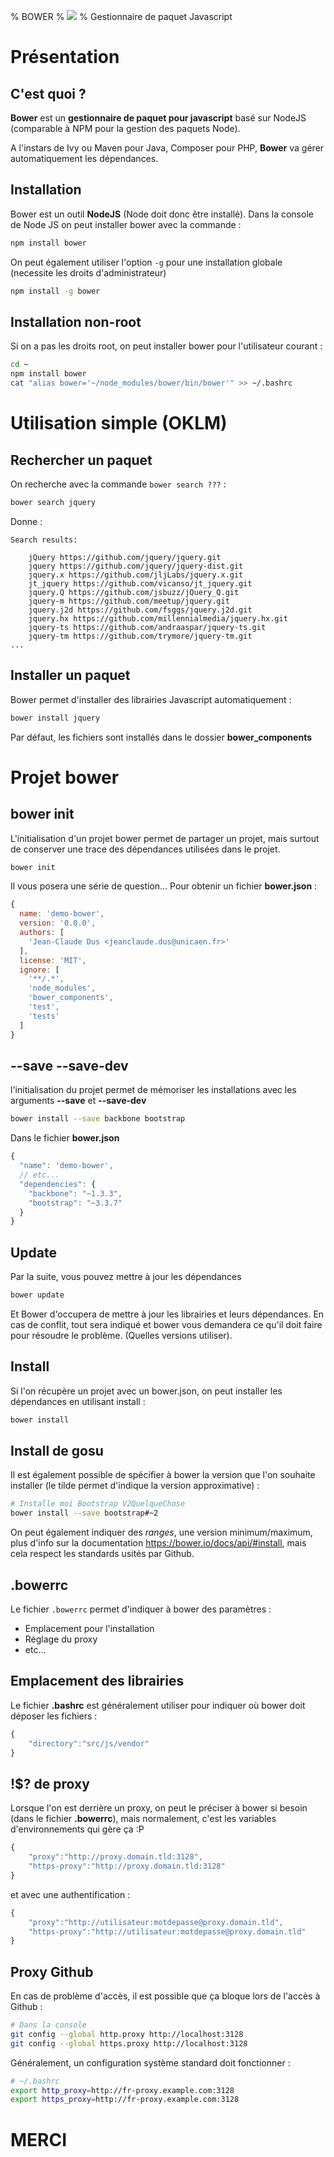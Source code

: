 % BOWER
%  ![](../images/bower-logo.svg)
% Gestionnaire de paquet Javascript

# Présentation

## C'est quoi ?

**Bower** est un **gestionnaire de paquet pour javascript** basé sur NodeJS (comparable à NPM pour la gestion des paquets Node).

A l'instars de Ivy ou Maven pour Java, Composer pour PHP, **Bower** va gérer automatiquement les dépendances.

## Installation

Bower est un outil **NodeJS** (Node doit donc être installé). Dans la console de Node JS on peut installer bower avec la commande :

```bash
npm install bower
```

On peut également utiliser l'option `-g` pour une installation globale (necessite les droits d'administrateur)

```bash
npm install -g bower
```

## Installation non-root

Si on a pas les droits root, on peut installer bower pour l'utilisateur courant :

```bash
cd ~
npm install bower
cat "alias bower='~/node_modules/bower/bin/bower'" >> ~/.bashrc
```

# Utilisation simple (OKLM)

## Rechercher un paquet

On recherche avec la commande `bower search ???` :

```bash
bower search jquery
```

Donne :

```plain
Search results:

    jQuery https://github.com/jquery/jquery.git
    jquery https://github.com/jquery/jquery-dist.git
    jquery.x https://github.com/jljLabs/jquery.x.git
    jt_jquery https://github.com/vicanso/jt_jquery.git
    jquery.Q https://github.com/jsbuzz/jQuery_Q.git
    jquery-m https://github.com/meetup/jquery.git
    jquery.j2d https://github.com/fsggs/jquery.j2d.git
    jquery.hx https://github.com/millennialmedia/jquery.hx.git
    jquery-ts https://github.com/andraaspar/jquery-ts.git
    jquery-tm https://github.com/trymore/jquery-tm.git
...
```


## Installer un paquet

Bower permet d'installer des librairies Javascript automatiquement :

```bash
bower install jquery
```

Par défaut, les fichiers sont installés dans le dossier **bower_components**


# Projet bower

## bower init

L'initialisation d'un projet bower permet de partager un projet, mais surtout de conserver une trace des dépendances utilisées dans le projet.

```bash
bower init
```

Il vous posera une série de question... Pour obtenir un fichier **bower.json** :

```javascript
{
  name: 'demo-bower',
  version: '0.0.0',
  authors: [
    'Jean-Claude Dus <jeanclaude.dus@unicaen.fr>'
  ],
  license: 'MIT',
  ignore: [
    '**/.*',
    'node_modules',
    'bower_components',
    'test',
    'tests'
  ]
}
```

## --save --save-dev

l'initialisation du projet permet de mémoriser les installations avec les arguments **--save** et **--save-dev**

```bash
bower install --save backbone bootstrap
```

Dans le fichier **bower.json**

```javascript
{
  "name": 'demo-bower',
  // etc...
  "dependencies": {
    "backbone": "~1.3.3",
    "bootstrap": "~3.3.7"
  }
}
```

## Update

Par la suite, vous pouvez mettre à jour les dépendances

```bash
bower update
```

Et Bower d'occupera de mettre à jour les librairies et leurs dépendances. En cas de conflit, tout sera indiqué et bower vous demandera ce qu'il doit faire pour résoudre le problème. (Quelles versions utiliser).

## Install

Si l'on récupère un projet avec un bower.json, on peut installer les dépendances en utilisant install :

```bash
bower install
```

## Install de gosu

Il est également possible de spécifier à bower la version que l'on souhaite installer (le tilde permet d'indique la version approximative) :

```bash
# Installe moi Bootstrap V2QuelqueChose
bower install --save bootstrap#~2
```

On peut également indiquer des *ranges*, une version minimum/maximum, plus d'info sur la documentation <https://bower.io/docs/api/#install>, mais cela respect les standards usités par Github.

## .bowerrc

Le fichier `.bowerrc` permet d'indiquer à bower des paramètres :

 - Emplacement pour l'installation
 - Réglage du proxy
 - etc...

## Emplacement des librairies

Le fichier **.bashrc** est généralement utiliser pour indiquer où bower doit déposer les fichiers :

```javascript
{
    "directory":"src/js/vendor"
}
```

## !$? de proxy

Lorsque l'on est derrière un proxy, on peut le préciser à bower si besoin (dans le fichier **.bowerrc**), mais normalement, c'est les variables d'environnements qui gère ça :P

```javascript
{
    "proxy":"http://proxy.domain.tld:3128",
    "https-proxy":"http://proxy.domain.tld:3128"
}
```

et avec une authentification :

```javascript
{
    "proxy":"http://utilisateur:motdepasse@proxy.domain.tld",
    "https-proxy":"http://utilisateur:motdepasse@proxy.domain.tld"
}
```

## Proxy Github

En cas de problème d'accès, il est possible que ça bloque lors de l'accès à Github :

```bash
# Dans la console
git config --global http.proxy http://localhost:3128
git config --global https.proxy http://localhost:3128
```

Généralement, un configuration système standard doit fonctionner :

```bash
# ~/.bashrc
export http_proxy=http://fr-proxy.example.com:3128
export https_proxy=http://fr-proxy.example.com:3128
```

# MERCI
